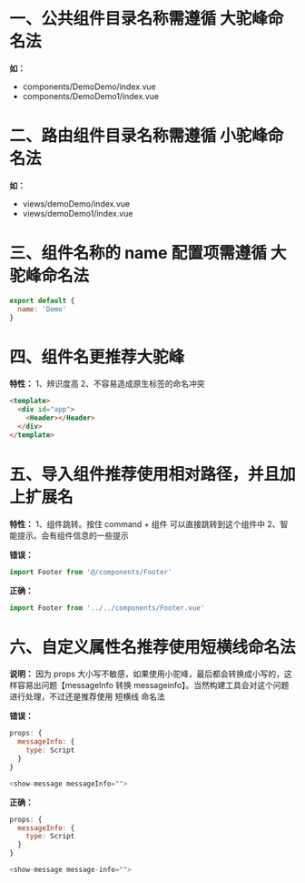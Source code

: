 # 一、公共组件目录名称需遵循 大驼峰命名法
  **如：**
  - components/DemoDemo/index.vue
  - components/DemoDemo1/index.vue

# 二、路由组件目录名称需遵循 小驼峰命名法
  **如：**
  - views/demoDemo/index.vue
  - views/demoDemo1/index.vue

# 三、组件名称的 name 配置项需遵循 大驼峰命名法
  ```js
  export default {
    name: 'Demo'
  }
  ```

# 四、组件名更推荐大驼峰
  **特性：**
  1、辨识度高
  2、不容易造成原生标签的命名冲突

  ```html
  <template>
    <div id="app">
      <Header></Header>
    </div>
  </template>
  ```

# 五、导入组件推荐使用相对路径，并且加上扩展名
  **特性：**
  1、组件跳转。按住 command + 组件 可以直接跳转到这个组件中
  2、智能提示。会有组件信息的一些提示

  **错误：**
  ```js
  import Footer from '@/components/Footer'
  ```

  **正确：**
  ```js
  import Footer from '../../components/Footer.vue'
  ```

# 六、自定义属性名推荐使用短横线命名法
  **说明：** 因为 props 大小写不敏感，如果使用小驼峰，最后都会转换成小写的，这样容易出问题【messageInfo 转换 messageinfo】。当然构建工具会对这个问题进行处理，不过还是推荐使用 短横线 命名法

  **错误：**
  ```js
  props: {
    messageInfo: {
      type: Script
    }
  }
  ```
  ```js
  <show-message messageInfo="">
  ```

  **正确：**
  ```js
  props: {
    messageInfo: {
      type: Script
    }
  }
  ```
  ```js
  <show-message message-info="">
  ```